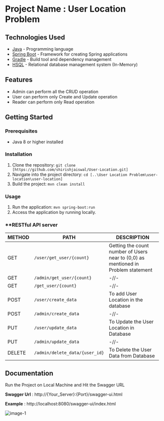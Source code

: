 # **Project Name : User Location Problem**

## **Technologies Used**

- [Java](https://www.java.com) - Programming language
- [Spring Boot](https://spring.io/projects/spring-boot) - Framework for creating Spring applications
- [Gradle](https://maven.apache.org) - Build tool and dependency management
- [HSQL](http://hsqldb.org/) - Relational database management system (In-Memory)

## **Features**

- Admin can perform all the CRUD operation
- User can perform only Create and Update operation
- Reader can perform only Read operation

## **Getting Started**

### **Prerequisites**
- Java 8 or higher installed

### **Installation**

1. Clone the repository: `git clone [https://github.com/shirishjaiswal/User-Location.git]`
2. Navigate into the project directory: `cd [..\User Location Problem\user-location\user-location]`
3. Build the project: `mvn clean install`

### **Usage**

1. Run the application: `mvn spring-boot:run`
2. Access the application by running locally.

### **RESTful API server
| METHOD | PATH | DESCRIPTION |
| --------------- | --------------- | --------------- |
| GET | `/user/get_user/{count}` | Getting the count number of Users near to (0,0) as mentioned in Problem statement |
| GET | `/admin/get_user/{count}` | -//- |
| GET | `/get_user/{count}` | -//-|
| POST | `/user/create_data` | To add User Location in the database |
| POST | `/admin/create_data` | -//- |
| PUT | `/user/update_data` | To Update the User Location in Database |
| PUT | `/admin/update_data` | -//- |
| DELETE | `/admin/delete_data/{user_id}` | To Delete the User Data from Database |
## **Documentation**
Run the Project on Local Machine and Hit the Swagger URL

**Swagger Url** : http://{Your_Server}:{Port}/swagger-ui.html

**Example** : http://localhost:8080/swagger-ui/index.html

![image-1](https://github.com/shirishjaiswal/User-Location/assets/98471211/850fdd50-ed51-4444-ae9b-e4f9629234ca)
